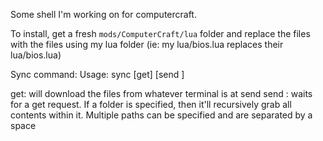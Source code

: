 Some shell I'm working on for computercraft.

To install, get a fresh `mods/ComputerCraft/lua` folder and replace the files with the files using my lua folder (ie: my lua/bios.lua replaces their lua/bios.lua)

Sync command:
Usage: sync [get] [send <path>]

get: will download the files from whatever terminal is at send
send <path>: waits for a get request. If a folder is specified, then it'll recursively grab all contents within it. Multiple paths can be specified and are separated by a space
